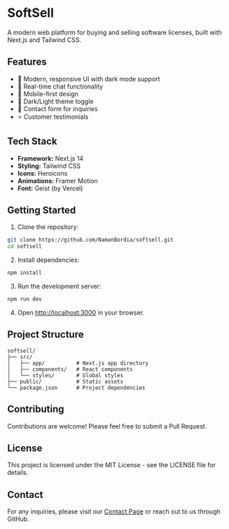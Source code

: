 # SoftSell

A modern web platform for buying and selling software licenses, built with Next.js and Tailwind CSS.

## Features

- 🎨 Modern, responsive UI with dark mode support
- 💬 Real-time chat functionality
- 📱 Mobile-first design
- 🌙 Dark/Light theme toggle
- 📝 Contact form for inquiries
- ⭐ Customer testimonials

## Tech Stack

- **Framework:** Next.js 14
- **Styling:** Tailwind CSS
- **Icons:** Heroicons
- **Animations:** Framer Motion
- **Font:** Geist (by Vercel)

## Getting Started

1. Clone the repository:
```bash
git clone https://github.com/NamanBordia/softsell.git
cd softsell
```

2. Install dependencies:
```bash
npm install
```

3. Run the development server:
```bash
npm run dev
```

4. Open [http://localhost:3000](http://localhost:3000) in your browser.

## Project Structure

```
softsell/
├── src/
│   ├── app/          # Next.js app directory
│   ├── components/   # React components
│   └── styles/       # Global styles
├── public/           # Static assets
└── package.json      # Project dependencies
```

## Contributing

Contributions are welcome! Please feel free to submit a Pull Request.

## License

This project is licensed under the MIT License - see the LICENSE file for details.

## Contact

For any inquiries, please visit our [Contact Page](http://localhost:3000/contact) or reach out to us through GitHub.
